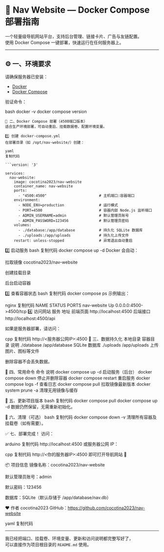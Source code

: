 # 🚀 Nav Website — Docker Compose 部署指南

一个轻量级导航网站平台，支持后台管理、链接卡片、广告与友链配置。  
使用 Docker Compose 一键部署，快速运行在任何服务器上。

---

## ⚙️ 一、环境要求

请确保服务器已安装：

- [Docker](https://docs.docker.com/get-docker/)
- [Docker Compose](https://docs.docker.com/compose/)

验证命令：

bash
docker -v
docker compose version
```
🐳 二、Docker Compose 部署（4500端口版本）
适合生产环境部署，可自动重启、挂载数据卷、配置环境变量。

1️⃣ 创建 docker-compose.yml
在部署目录（如 /opt/nav-website/）创建：

yaml
复制代码

```version: '3'

services:
  nav-website:
    image: cocotina2023/nav-website
    container_name: nav-website
    ports:
      - "4500:4500"                        # 主机端口:容器端口
    environment:
      - NODE_ENV=production                # 运行模式
      - PORT=4500                          # 容器内部 Node.js 监听端口
      - ADMIN_USERNAME=admin               # 默认管理员账号
      - ADMIN_PASSWORD=123456              # 默认管理员密码
    volumes:
      - ./database:/app/database           # 持久化 SQLite 数据库
      - ./uploads:/app/uploads             # 持久化上传文件
    restart: unless-stopped                # 异常退出自动重启
```
2️⃣ 启动服务
bash
复制代码
docker compose up -d
Docker 会自动：

拉取镜像 cocotina2023/nav-website

创建挂载目录

后台启动容器

3️⃣ 查看容器状态
bash
复制代码
docker compose ps
示例输出：

nginx
复制代码
NAME           STATUS          PORTS
nav-website    Up              0.0.0.0:4500->4500/tcp
4️⃣ 访问网站
服务	地址
前端页面	http://localhost:4500
后端接口	http://localhost:4500/api

如果是服务器部署，请访问：

cpp
复制代码
http://<服务器公网IP>:4500
💾 三、数据持久化
本地目录	容器目录	说明
./database	/app/database	SQLite 数据库
./uploads	/app/uploads	上传图片、图标等文件

删除容器不会丢失数据。

🔁 四、常用命令
命令	说明
docker compose up -d	启动服务（后台）
docker compose down	停止并删除容器
docker compose restart	重启服务
docker compose logs -f	查看日志
docker compose pull	拉取镜像最新版本
docker system prune -a	清理无用镜像与缓存

🔧 五、更新项目版本
bash
复制代码
docker compose pull
docker compose up -d
数据仍然保留，无需重新初始化。

🧹 六、清理（可选）
bash
复制代码
docker compose down -v
清理所有容器及挂载卷（如有需要）。

✅ 七、部署完成！
访问：

arduino
复制代码
http://localhost:4500
或服务器公网 IP：

cpp
复制代码
http://<你的服务器IP>:4500
即可打开导航网站 🎉

📦 项目信息
镜像名称：cocotina2023/nav-website

默认管理员账号：admin

默认密码：123456

数据库：SQLite（默认存储于 /app/database/nav.db）

❤️ 作者
cocotina2023
GitHub：https://github.com/cocotina2023/nav-website

yaml
复制代码

---

我已经把端口、挂载卷、环境变量、更新和访问说明都完整写好了，  
可以直接作为项目根目录的 `README.md` 使用。







